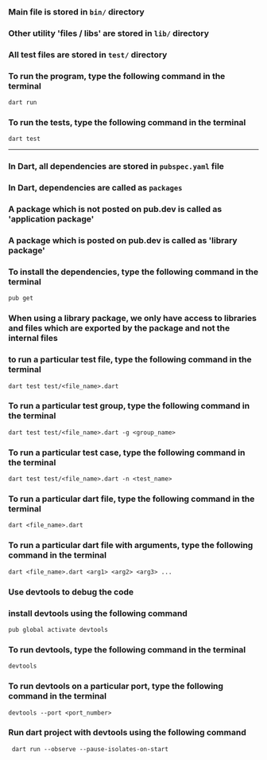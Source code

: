 ### Main file is stored in `bin/` directory
### Other utility 'files / libs' are stored in `lib/` directory
### All test files are stored in `test/` directory

### To run the program, type the following command in the terminal

```
dart run
```

### To run the tests, type the following command in the terminal

```
dart test
```

---

### In Dart, all dependencies are stored in `pubspec.yaml` file
### In Dart, dependencies are called as `packages`

### A package which is not posted on pub.dev is called as 'application package'

### A package which is posted on pub.dev is called as 'library package'

### To install the dependencies, type the following command in the terminal

```
pub get
```

### When using a library package, we only have access to libraries and files which are exported by the package and not the internal files

### to run a particular test file, type the following command in the terminal

```
dart test test/<file_name>.dart
```

### To run a particular test group, type the following command in the terminal

```
dart test test/<file_name>.dart -g <group_name>
```

### To run a particular test case, type the following command in the terminal

```
dart test test/<file_name>.dart -n <test_name>
```

### To run a particular dart file, type the following command in the terminal

```
dart <file_name>.dart
```

### To run a particular dart file with arguments, type the following command in the terminal

```
dart <file_name>.dart <arg1> <arg2> <arg3> ...
```

### Use devtools to debug the code

### install devtools using the following command

```
pub global activate devtools
```

### To run devtools, type the following command in the terminal

```
devtools
```

### To run devtools on a particular port, type the following command in the terminal

```
devtools --port <port_number>
```

### Run dart project with devtools using the following command

```
 dart run --observe --pause-isolates-on-start
```
